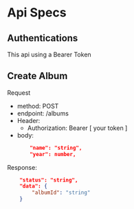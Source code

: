 # Api Specs

## Authentications
This api using a Bearer Token 


## Create Album
Request
- method: POST
- endpoint: /albums
- Header:
   - Authorization: Bearer [ your token ]
- body:
    ```json
        "name": "string",
        "year": number,
    ```

Response:
```json
    "status": "string",
    "data": {
        "albumId": "string"
    }
```




